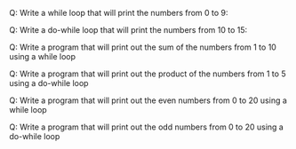 Q: Write a while loop that will print the numbers from 0 to 9:

Q: Write a do-while loop that will print the numbers from 10 to 15:

Q: Write a program that will print out the sum of the numbers from 1 to 10 using a while loop

Q: Write a program that will print out the product of the numbers from 1 to 5 using a do-while loop

Q: Write a program that will print out the even numbers from 0 to 20 using a while loop

Q: Write a program that will print out the odd numbers from 0 to 20 using a do-while loop
